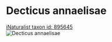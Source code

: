 
Decticus annaelisae
===================
  
[iNaturalist taxon id: 895645](https://www.inaturalist.org/taxa/895645)  
![Decticus annaelisae](https://inaturalist-open-data.s3.amazonaws.com/photos/115901510/medium.jpeg)
